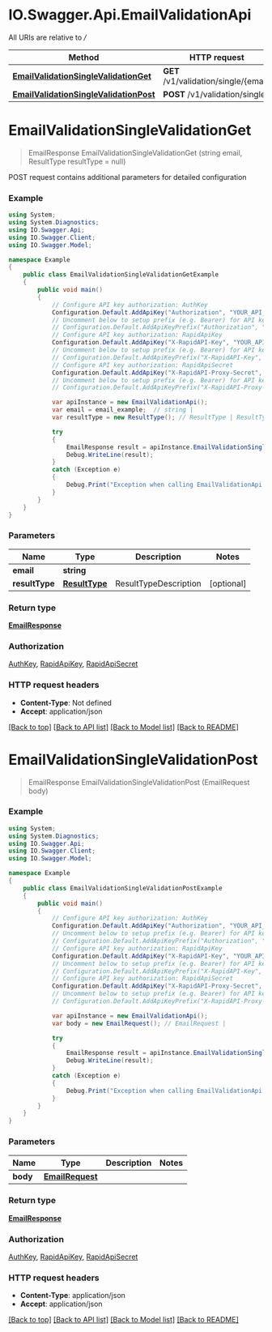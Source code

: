 # IO.Swagger.Api.EmailValidationApi

All URIs are relative to */*

Method | HTTP request | Description
------------- | ------------- | -------------
[**EmailValidationSingleValidationGet**](EmailValidationApi.md#emailvalidationsinglevalidationget) | **GET** /v1/validation/single/{email} | 
[**EmailValidationSingleValidationPost**](EmailValidationApi.md#emailvalidationsinglevalidationpost) | **POST** /v1/validation/single | 

<a name="emailvalidationsinglevalidationget"></a>
# **EmailValidationSingleValidationGet**
> EmailResponse EmailValidationSingleValidationGet (string email, ResultType resultType = null)



POST request contains additional parameters for detailed configuration

### Example
```csharp
using System;
using System.Diagnostics;
using IO.Swagger.Api;
using IO.Swagger.Client;
using IO.Swagger.Model;

namespace Example
{
    public class EmailValidationSingleValidationGetExample
    {
        public void main()
        {
            // Configure API key authorization: AuthKey
            Configuration.Default.AddApiKey("Authorization", "YOUR_API_KEY");
            // Uncomment below to setup prefix (e.g. Bearer) for API key, if needed
            // Configuration.Default.AddApiKeyPrefix("Authorization", "Bearer");
            // Configure API key authorization: RapidApiKey
            Configuration.Default.AddApiKey("X-RapidAPI-Key", "YOUR_API_KEY");
            // Uncomment below to setup prefix (e.g. Bearer) for API key, if needed
            // Configuration.Default.AddApiKeyPrefix("X-RapidAPI-Key", "Bearer");
            // Configure API key authorization: RapidApiSecret
            Configuration.Default.AddApiKey("X-RapidAPI-Proxy-Secret", "YOUR_API_KEY");
            // Uncomment below to setup prefix (e.g. Bearer) for API key, if needed
            // Configuration.Default.AddApiKeyPrefix("X-RapidAPI-Proxy-Secret", "Bearer");

            var apiInstance = new EmailValidationApi();
            var email = email_example;  // string | 
            var resultType = new ResultType(); // ResultType | ResultTypeDescription (optional) 

            try
            {
                EmailResponse result = apiInstance.EmailValidationSingleValidationGet(email, resultType);
                Debug.WriteLine(result);
            }
            catch (Exception e)
            {
                Debug.Print("Exception when calling EmailValidationApi.EmailValidationSingleValidationGet: " + e.Message );
            }
        }
    }
}
```

### Parameters

Name | Type | Description  | Notes
------------- | ------------- | ------------- | -------------
 **email** | **string**|  | 
 **resultType** | [**ResultType**](ResultType.md)| ResultTypeDescription | [optional] 

### Return type

[**EmailResponse**](EmailResponse.md)

### Authorization

[AuthKey](../README.md#AuthKey), [RapidApiKey](../README.md#RapidApiKey), [RapidApiSecret](../README.md#RapidApiSecret)

### HTTP request headers

 - **Content-Type**: Not defined
 - **Accept**: application/json

[[Back to top]](#) [[Back to API list]](../README.md#documentation-for-api-endpoints) [[Back to Model list]](../README.md#documentation-for-models) [[Back to README]](../README.md)
<a name="emailvalidationsinglevalidationpost"></a>
# **EmailValidationSingleValidationPost**
> EmailResponse EmailValidationSingleValidationPost (EmailRequest body)



### Example
```csharp
using System;
using System.Diagnostics;
using IO.Swagger.Api;
using IO.Swagger.Client;
using IO.Swagger.Model;

namespace Example
{
    public class EmailValidationSingleValidationPostExample
    {
        public void main()
        {
            // Configure API key authorization: AuthKey
            Configuration.Default.AddApiKey("Authorization", "YOUR_API_KEY");
            // Uncomment below to setup prefix (e.g. Bearer) for API key, if needed
            // Configuration.Default.AddApiKeyPrefix("Authorization", "Bearer");
            // Configure API key authorization: RapidApiKey
            Configuration.Default.AddApiKey("X-RapidAPI-Key", "YOUR_API_KEY");
            // Uncomment below to setup prefix (e.g. Bearer) for API key, if needed
            // Configuration.Default.AddApiKeyPrefix("X-RapidAPI-Key", "Bearer");
            // Configure API key authorization: RapidApiSecret
            Configuration.Default.AddApiKey("X-RapidAPI-Proxy-Secret", "YOUR_API_KEY");
            // Uncomment below to setup prefix (e.g. Bearer) for API key, if needed
            // Configuration.Default.AddApiKeyPrefix("X-RapidAPI-Proxy-Secret", "Bearer");

            var apiInstance = new EmailValidationApi();
            var body = new EmailRequest(); // EmailRequest | 

            try
            {
                EmailResponse result = apiInstance.EmailValidationSingleValidationPost(body);
                Debug.WriteLine(result);
            }
            catch (Exception e)
            {
                Debug.Print("Exception when calling EmailValidationApi.EmailValidationSingleValidationPost: " + e.Message );
            }
        }
    }
}
```

### Parameters

Name | Type | Description  | Notes
------------- | ------------- | ------------- | -------------
 **body** | [**EmailRequest**](EmailRequest.md)|  | 

### Return type

[**EmailResponse**](EmailResponse.md)

### Authorization

[AuthKey](../README.md#AuthKey), [RapidApiKey](../README.md#RapidApiKey), [RapidApiSecret](../README.md#RapidApiSecret)

### HTTP request headers

 - **Content-Type**: application/json
 - **Accept**: application/json

[[Back to top]](#) [[Back to API list]](../README.md#documentation-for-api-endpoints) [[Back to Model list]](../README.md#documentation-for-models) [[Back to README]](../README.md)
